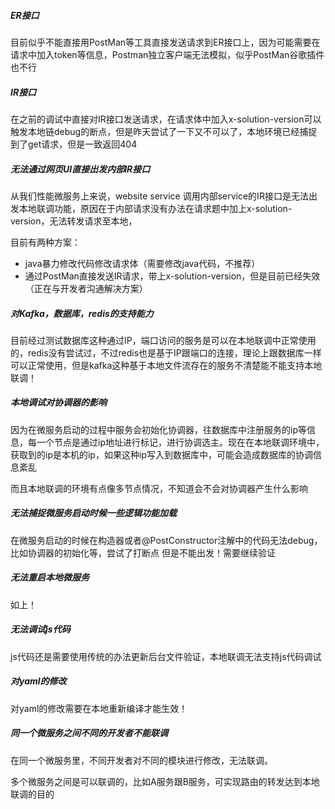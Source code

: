 ##### ER接口

目前似乎不能直接用PostMan等工具直接发送请求到ER接口上，因为可能需要在请求中加入token等信息，Postman独立客户端无法模拟，似乎PostMan谷歌插件也不行

##### IR接口

在之前的调试中直接对IR接口发送请求，在请求体中加入x-solution-version可以触发本地链debug的断点，但是昨天尝试了一下又不可以了，本地环境已经捕捉到了get请求，但是一致返回404

##### 无法通过网页UI直接出发内部IR接口

从我们性能微服务上来说，website service 调用内部service的IR接口是无法出发本地联调功能，原因在于内部请求没有办法在请求题中加上x-solution-version，无法转发请求至本地，

目前有两种方案：

* java暴力修改代码修改请求体（需要修改java代码，不推荐）
* 通过PostMan直接发送IR请求，带上x-solution-version，但是目前已经失效（正在与开发者沟通解决方案）

##### 对Kafka，数据库，redis的支持能力

目前经过测试数据库这种通过IP，端口访问的服务是可以在本地联调中正常使用的，redis没有尝试过，不过redis也是基于IP跟端口的连接，理论上跟数据库一样可以正常使用，但是kafka这种基于本地文件流存在的服务不清楚能不能支持本地联调！

##### 本地调试对协调器的影响

因为在微服务启动的过程中服务会初始化协调器，往数据库中注册服务的ip等信息，每一个节点是通过ip地址进行标记，进行协调选主。现在在本地联调环境中，获取到的ip是本机的ip，如果这种ip写入到数据库中，可能会造成数据库的协调信息紊乱

而且本地联调的环境有点像多节点情况，不知道会不会对协调器产生什么影响

##### 无法捕捉微服务启动时候一些逻辑功能加载

在微服务启动的时候在构造器或者@PostConstructor注解中的代码无法debug，比如协调器的初始化等，尝试了打断点 但是不能出发！需要继续验证

##### 无法重启本地微服务

如上！

##### 无法调试js代码

js代码还是需要使用传统的办法更新后台文件验证，本地联调无法支持js代码调试

##### 对yaml的修改

对yaml的修改需要在本地重新编译才能生效！

##### 同一个微服务之间不同的开发者不能联调

在同一个微服务里，不同开发者对不同的模块进行修改，无法联调。

多个微服务之间是可以联调的，比如A服务跟B服务，可实现路由的转发达到本地联调的目的

